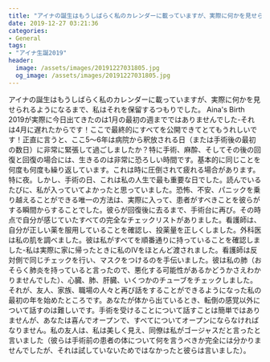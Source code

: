```yaml
---
title: "アイナの誕生はもうしばらく私のカレンダーに載っていますが、実際に何かを見せられるようになるまで、私はそれを保留するつもりでした。"
date: 2019-12-27 03:21:36
categories:
- General
tags:
- "アイナ生誕2019"
header:
  image: /assets/images/20191227031805.jpg
  og_image: /assets/images/20191227031805.jpg
---
```


アイナの誕生はもうしばらく私のカレンダーに載っていますが、実際に何かを見せられるようになるまで、私はそれを保留するつもりでした。 Aina&#39;s Birth 2019が実際に今日出てきたのは1月の最初の週までではありませんでした-それは4月に遅れたからです！ここで最終的にすべてを公開できてとてもうれしいです！正直に言うと、ここ5〜6年は病院から釈放される日（または手術後の最初の数日）に非常に緊張して過ごしましたか？特に手術、麻酔、そしてその後の回復と回復の場合には、生きるのは非常に恐ろしい時間です。基本的に同じことを何度も何度も繰り返しています。これは時に圧倒されて疲れる場合があります。特に夜。しかし、手術の日、これは私の人生で最も重要な日でした。読んでいるたびに、私が入っていてよかったと思っていました。恐怖、不安、パニックを乗り越えることができる唯一の方法は、実際に入って、患者がすべきことを彼らがする瞬間からすることでした。彼らが回復後に去るまで、手術台に再び。その時点で自分が感じていたすべての完全なチェックリストがありました。看護師は、自分が正しい薬を服用していることを確認し、投薬量を正しくしました。外科医は私の肌を調べました。彼は私がすべてを順番通りに持っていることを確認しました-私は実際に家に帰ったときに私のIVをほとんど渡されました。看護師は反対側で同じチェックを行い、マスクをつけるのを手伝いました。彼は私の肺（おそらく肺炎を持っていると言ったので、悪化する可能性があるかどうかさえわかりませんでした）、心臓、肺、肝臓、いくつかのチューブをチェックしました。それが、友人、家族、職場の人々と再び話をすることができるようになった私の最初の年を始めたところです。あなたが体から出ているとき、転倒の感覚以外について話すのは難しいです。手術を受けることについて話すことは簡単ではありませんが、あなたは喜んでオープンで、すべてについてオープンにならなければなりません。私の友人は、私は美しく見え、同僚は私がゴージャスだと言ったと言いました（彼らは手術前の患者の体について何を言うべきか完全には分かりませんでしたが、それは試していないためではなかったと彼らは言いました）。
